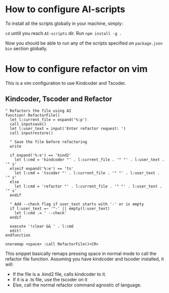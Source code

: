 # How to configure AI-scripts 

To install all the scripts globally in your machine, simply:

`cd` untill you reach `AI-scripts` dir.
Run `npm install -g .`

Now you should be able to run any of the scripts specified on `package.json` `bin` section globally.

# How to configure refactor on vim

This is a vim configuration to use Kindcoder and Tscoder.

## Kindcoder, Tscoder and Refactor

```
" Refactors the file using AI
function! RefactorFile()
  let l:current_file = expand('%:p')
  call inputsave()
  let l:user_text = input('Enter refactor request: ')
  call inputrestore()
  
  " Save the file before refactoring
  write

  if expand('%:e') == 'kind2'
    let l:cmd = 'kindcoder "' . l:current_file . '" "' . l:user_text . '" s'
  elseif expand('%:e') == 'ts'
    let l:cmd = 'tscoder "' . l:current_file . '" "' . l:user_text . '" s'
  else
    let l:cmd = 'refactor "' . l:current_file . '" "' . l:user_text . '" s'
  endif
  
  " Add --check flag if user_text starts with '-' or is empty
  if l:user_text =~ '^-' || empty(l:user_text)
    let l:cmd .= ' --check'
  endif
  
  execute '!clear && ' . l:cmd
  edit!
endfunction

nnoremap <space> :call RefactorFile()<CR>
```

This snippet basically remaps pressing space in normal mode to call the refactor file function.
Assuming you have kindcoder and tscoder installed, it will:

- If the file is a .kind2 file, calls kindcoder to it.
- If it is a .ts file, use the tscoder on it
- Else, call the normal refactor command agnostic of language.




